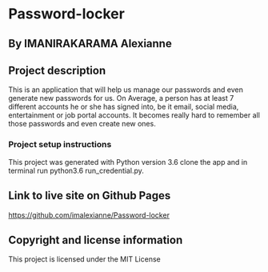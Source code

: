 # Password-locker

## By IMANIRAKARAMA Alexianne


## Project description

This is an application that will help us manage our passwords and even generate new passwords for us.
On Average, a person has at least 7 different accounts he or she has signed into, be it email, social media, entertainment or job portal accounts. It becomes really hard to remember all those passwords and even create new ones.

### Project setup instructions

This project was generated with Python version 3.6
clone the app and in terminal run python3.6 run_credential.py.

##  Link to live site on Github Pages


https://github.com/imalexianne/Password-locker

##  Copyright and license information

This project is licensed under the MIT License


